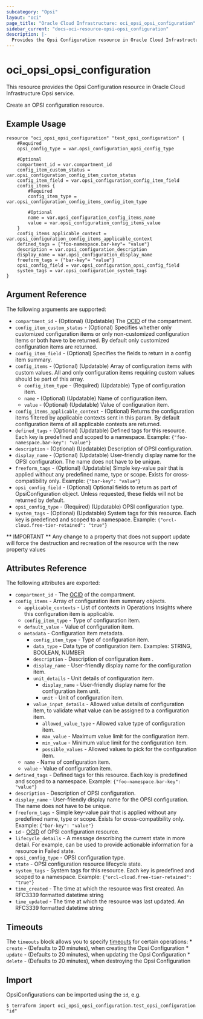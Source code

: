 ```yaml
---
subcategory: "Opsi"
layout: "oci"
page_title: "Oracle Cloud Infrastructure: oci_opsi_opsi_configuration"
sidebar_current: "docs-oci-resource-opsi-opsi_configuration"
description: |-
  Provides the Opsi Configuration resource in Oracle Cloud Infrastructure Opsi service
---
```


# oci_opsi_opsi_configuration
This resource provides the Opsi Configuration resource in Oracle Cloud Infrastructure Opsi service.

Create an OPSI configuration resource.


## Example Usage

```hcl
resource "oci_opsi_opsi_configuration" "test_opsi_configuration" {
	#Required
	opsi_config_type = var.opsi_configuration_opsi_config_type

	#Optional
	compartment_id = var.compartment_id
	config_item_custom_status = var.opsi_configuration_config_item_custom_status
	config_item_field = var.opsi_configuration_config_item_field
	config_items {
		#Required
		config_item_type = var.opsi_configuration_config_items_config_item_type

		#Optional
		name = var.opsi_configuration_config_items_name
		value = var.opsi_configuration_config_items_value
	}
	config_items_applicable_context = var.opsi_configuration_config_items_applicable_context
	defined_tags = {"foo-namespace.bar-key"= "value"}
	description = var.opsi_configuration_description
	display_name = var.opsi_configuration_display_name
	freeform_tags = {"bar-key"= "value"}
	opsi_config_field = var.opsi_configuration_opsi_config_field
	system_tags = var.opsi_configuration_system_tags
}
```

## Argument Reference

The following arguments are supported:

* `compartment_id` - (Optional) (Updatable) The [OCID](https://docs.cloud.oracle.com/iaas/Content/General/Concepts/identifiers.htm) of the compartment.
* `config_item_custom_status` - (Optional) Specifies whether only customized configuration items or only non-customized configuration items or both have to be returned. By default only customized configuration items are returned. 
* `config_item_field` - (Optional) Specifies the fields to return in a config item summary.
* `config_items` - (Optional) (Updatable) Array of configuration items with custom values. All and only configuration items requiring custom values should be part of this array. 
	* `config_item_type` - (Required) (Updatable) Type of configuration item.
	* `name` - (Optional) (Updatable) Name of configuration item.
	* `value` - (Optional) (Updatable) Value of configuration item.
* `config_items_applicable_context` - (Optional) Returns the configuration items filtered by applicable contexts sent in this param. By default configuration items of all applicable contexts are returned. 
* `defined_tags` - (Optional) (Updatable) Defined tags for this resource. Each key is predefined and scoped to a namespace. Example: `{"foo-namespace.bar-key": "value"}` 
* `description` - (Optional) (Updatable) Description of OPSI configuration.
* `display_name` - (Optional) (Updatable) User-friendly display name for the OPSI configuration. The name does not have to be unique.
* `freeform_tags` - (Optional) (Updatable) Simple key-value pair that is applied without any predefined name, type or scope. Exists for cross-compatibility only. Example: `{"bar-key": "value"}` 
* `opsi_config_field` - (Optional) Optional fields to return as part of OpsiConfiguration object. Unless requested, these fields will not be returned by default. 
* `opsi_config_type` - (Required) (Updatable) OPSI configuration type.
* `system_tags` - (Optional) (Updatable) System tags for this resource. Each key is predefined and scoped to a namespace. Example: `{"orcl-cloud.free-tier-retained": "true"}` 


** IMPORTANT **
Any change to a property that does not support update will force the destruction and recreation of the resource with the new property values

## Attributes Reference

The following attributes are exported:

* `compartment_id` - The [OCID](https://docs.cloud.oracle.com/iaas/Content/General/Concepts/identifiers.htm) of the compartment.
* `config_items` - Array of configuration item summary objects.
	* `applicable_contexts` - List of contexts in Operations Insights where this configuration item is applicable.
	* `config_item_type` - Type of configuration item.
	* `default_value` - Value of configuration item.
	* `metadata` - Configuration item metadata.
		* `config_item_type` - Type of configuration item.
		* `data_type` - Data type of configuration item. Examples: STRING, BOOLEAN, NUMBER 
		* `description` - Description of configuration item .
		* `display_name` - User-friendly display name for the configuration item.
		* `unit_details` - Unit details of configuration item.
			* `display_name` - User-friendly display name for the configuration item unit.
			* `unit` - Unit of configuration item.
		* `value_input_details` - Allowed value details of configuration item, to validate what value can be assigned to a configuration item.
			* `allowed_value_type` - Allowed value type of configuration item.
			* `max_value` - Maximum value limit for the configuration item.
			* `min_value` - Minimum value limit for the configuration item.
			* `possible_values` - Allowed values to pick for the configuration item.
	* `name` - Name of configuration item.
	* `value` - Value of configuration item.
* `defined_tags` - Defined tags for this resource. Each key is predefined and scoped to a namespace. Example: `{"foo-namespace.bar-key": "value"}` 
* `description` - Description of OPSI configuration.
* `display_name` - User-friendly display name for the OPSI configuration. The name does not have to be unique.
* `freeform_tags` - Simple key-value pair that is applied without any predefined name, type or scope. Exists for cross-compatibility only. Example: `{"bar-key": "value"}` 
* `id` - [OCID](https://docs.cloud.oracle.com/iaas/Content/General/Concepts/identifiers.htm) of OPSI configuration resource. 
* `lifecycle_details` - A message describing the current state in more detail. For example, can be used to provide actionable information for a resource in Failed state.
* `opsi_config_type` - OPSI configuration type.
* `state` - OPSI configuration resource lifecycle state.
* `system_tags` - System tags for this resource. Each key is predefined and scoped to a namespace. Example: `{"orcl-cloud.free-tier-retained": "true"}` 
* `time_created` - The time at which the resource was first created. An RFC3339 formatted datetime string
* `time_updated` - The time at which the resource was last updated. An RFC3339 formatted datetime string

## Timeouts

The `timeouts` block allows you to specify [timeouts](https://registry.terraform.io/providers/oracle/oci/latest/docs/guides/changing_timeouts) for certain operations:
	* `create` - (Defaults to 20 minutes), when creating the Opsi Configuration
	* `update` - (Defaults to 20 minutes), when updating the Opsi Configuration
	* `delete` - (Defaults to 20 minutes), when destroying the Opsi Configuration


## Import

OpsiConfigurations can be imported using the `id`, e.g.

```
$ terraform import oci_opsi_opsi_configuration.test_opsi_configuration "id"
```

